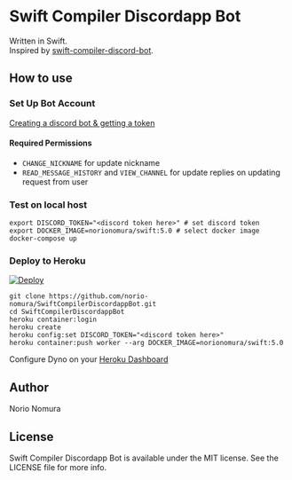 # Swift Compiler Discordapp Bot

Written in Swift.  
Inspired by [swift-compiler-discord-bot](https://github.com/kishikawakatsumi/swift-compiler-discord-bot).

## How to use

### Set Up Bot Account

[Creating a discord bot & getting a token](https://github.com/reactiflux/discord-irc/wiki/Creating-a-discord-bot-&-getting-a-token)

#### Required Permissions
- `CHANGE_NICKNAME` for update nickname
- `READ_MESSAGE_HISTORY` and `VIEW_CHANNEL` for update replies on updating request from user

### Test on local host

```terminal.sh-session
export DISCORD_TOKEN="<discord token here>" # set discord token
export DOCKER_IMAGE=norionomura/swift:5.0 # select docker image
docker-compose up
```

### Deploy to Heroku

[![Deploy](https://www.herokucdn.com/deploy/button.svg)](https://heroku.com/deploy)

```terminal.sh-session
git clone https://github.com/norio-nomura/SwiftCompilerDiscordappBot.git
cd SwiftCompilerDiscordappBot
heroku container:login
heroku create
heroku config:set DISCORD_TOKEN="<discord token here>"
heroku container:push worker --arg DOCKER_IMAGE=norionomura/swift:5.0
```
Configure Dyno on your [Heroku Dashboard](https://dashboard.heroku.com/apps)

## Author

Norio Nomura

## License

Swift Compiler Discordapp Bot is available under the MIT license. See the LICENSE file for more info.
